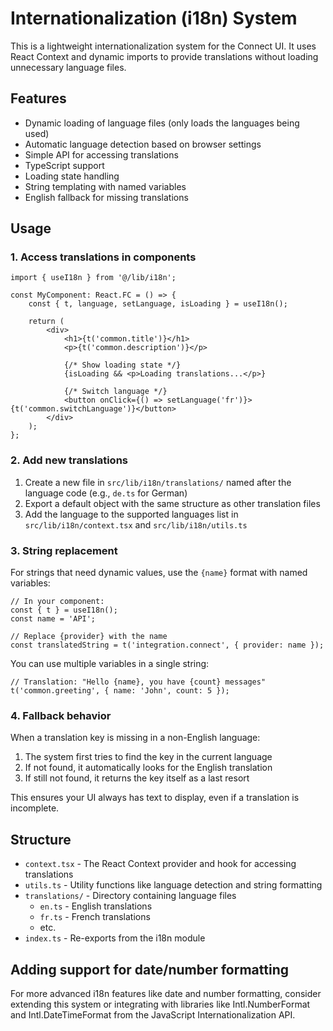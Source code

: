 # Internationalization (i18n) System

This is a lightweight internationalization system for the Connect UI. It uses React Context and dynamic imports to provide translations without loading unnecessary language files.

## Features

- Dynamic loading of language files (only loads the languages being used)
- Automatic language detection based on browser settings
- Simple API for accessing translations
- TypeScript support
- Loading state handling
- String templating with named variables
- English fallback for missing translations

## Usage

### 1. Access translations in components

```tsx
import { useI18n } from '@/lib/i18n';

const MyComponent: React.FC = () => {
    const { t, language, setLanguage, isLoading } = useI18n();

    return (
        <div>
            <h1>{t('common.title')}</h1>
            <p>{t('common.description')}</p>

            {/* Show loading state */}
            {isLoading && <p>Loading translations...</p>}

            {/* Switch language */}
            <button onClick={() => setLanguage('fr')}>{t('common.switchLanguage')}</button>
        </div>
    );
};
```

### 2. Add new translations

1. Create a new file in `src/lib/i18n/translations/` named after the language code (e.g., `de.ts` for German)
2. Export a default object with the same structure as other translation files
3. Add the language to the supported languages list in `src/lib/i18n/context.tsx` and `src/lib/i18n/utils.ts`

### 3. String replacement

For strings that need dynamic values, use the `{name}` format with named variables:

```tsx
// In your component:
const { t } = useI18n();
const name = 'API';

// Replace {provider} with the name
const translatedString = t('integration.connect', { provider: name });
```

You can use multiple variables in a single string:

```tsx
// Translation: "Hello {name}, you have {count} messages"
t('common.greeting', { name: 'John', count: 5 });
```

### 4. Fallback behavior

When a translation key is missing in a non-English language:

1. The system first tries to find the key in the current language
2. If not found, it automatically looks for the English translation
3. If still not found, it returns the key itself as a last resort

This ensures your UI always has text to display, even if a translation is incomplete.

## Structure

- `context.tsx` - The React Context provider and hook for accessing translations
- `utils.ts` - Utility functions like language detection and string formatting
- `translations/` - Directory containing language files
    - `en.ts` - English translations
    - `fr.ts` - French translations
    - etc.
- `index.ts` - Re-exports from the i18n module

## Adding support for date/number formatting

For more advanced i18n features like date and number formatting, consider extending this system or integrating with libraries like Intl.NumberFormat and Intl.DateTimeFormat from the JavaScript Internationalization API.
